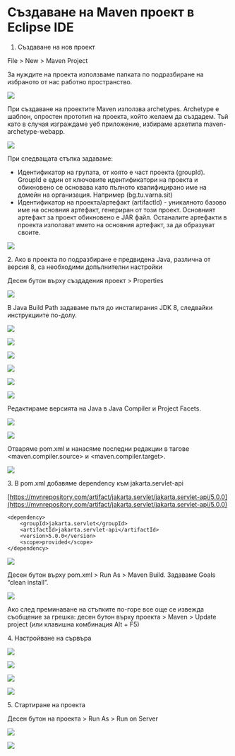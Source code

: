 # Създаване на Maven проект в Eclipse IDE



1. Създаване на нов проект

File > New > Maven Project

За нуждите на проекта използваме папката по подразбиране на избраното от нас работно пространство.

![](../../.gitbook/assets/0.png)

При създаване на проектите Maven използва archetypes. Archetype е шаблон, опростен прототип на проекта, който желаем да създадем. Тъй като в случая изграждаме уеб приложение, избираме архетипа maven-archetype-webapp.

![](<../../.gitbook/assets/1 (1).png>)

При следващата стъпка задаваме:

* Идентификатор на групата, от която е част проекта (groupId). GroupId е един от ключовите идентификатори на проекта и обикновено се основава като пълното квалифицирано име на домейн на организация. Например (bg.tu.varna.sit)
* Идентификатор на проекта/артефакт (artifactId) - уникалното базово име на основния артефакт, генериран от този проект. Основният артефакт за проект обикновено е JAR файл. Останалите артефакти в проекта използват името на основния артефакт, за да образуват своите.

![](../../.gitbook/assets/2.png)

2\. Ако в проекта по подразбиране е предвидена Java, различна от версия 8, са необходими допълнителни настройки

Десен бутон върху създадения проект > Properties

![](<../../.gitbook/assets/3 (1).png>)

В Java Build Path задаваме пътя до инсталирания JDK 8, следвайки инструкциите по-долу.

![](../../.gitbook/assets/4.png)

![](../../.gitbook/assets/5.png)

![](<../../.gitbook/assets/6 (1).png>)

![](<../../.gitbook/assets/7 (1).png>)

![](<../../.gitbook/assets/8 (1).png>)

![](../../.gitbook/assets/9.png)

Редактираме версията на Java в Java Compiler и Project Facets.

![](../../.gitbook/assets/10.png)

![](../../.gitbook/assets/11.png)

Отваряме pom.xml и нанасяме последни редакции в тагове \<maven.compiler.source> и \<maven.compiler.target>.

![](../../.gitbook/assets/12.png)

3\. В pom.xml добавяме dependency към jakarta.servlet-api

[https://mvnrepository.com/artifact/jakarta.servlet/jakarta.servlet-api/5.0.0](https://mvnrepository.com/artifact/jakarta.servlet/jakarta.servlet-api/5.0.0)

```
<dependency>
    <groupId>jakarta.servlet</groupId>
    <artifactId>jakarta.servlet-api</artifactId>
    <version>5.0.0</version>
    <scope>provided</scope>
</dependency>
```

![](../../.gitbook/assets/pom.jpg)

Десен бутон върху pom.xml > Run As > Maven Build. Задаваме Goals “clean install”.

![](../../.gitbook/assets/14.png)

Ако след преминаване на стъпките по-горе все още се извежда съобщение за грешка: десен бутон върху проекта > Maven > Update project (или клавишна комбинация Alt + F5)

4\. Настройване на сървъра

![](../../.gitbook/assets/15.png)

![](../../.gitbook/assets/tomcat1.jpg)

![](../../.gitbook/assets/tomcat2.jpg)

![](../../.gitbook/assets/18.png)

5\. Стартиране на проекта

Десен бутон на проекта > Run As > Run on Server

![](../../.gitbook/assets/19.png)

![](../../.gitbook/assets/20.png)
